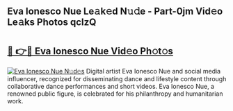 ## Eva Ionesco Nue Le𝚊k𝚎d N𝚞𝚍e - Part-0jm Vid𝚎o Le𝚊ks Photos qcIzQ

# <h2><a href="http://fb5z9zf.evod.top/?m=Eva+Ionesco+Nue">🔗 👉🔴 Eva Ionesco Nue Vid𝚎o Ph𝚘t𝚘s</a></h2>

[![Eva Ionesco Nue N𝚞d𝚎s](https://i.imgur.com/8V9OHl7.gif)](http://fb5z9zf.evod.top/?m=Eva+Ionesco+Nue)
Digital artist Eva Ionesco Nue and social media influencer, recognized for disseminating dance and lifestyle content through collaborative dance performances and short videos. Eva Ionesco Nue, a renowned public figure, is celebrated for his philanthropy and humanitarian work. 
